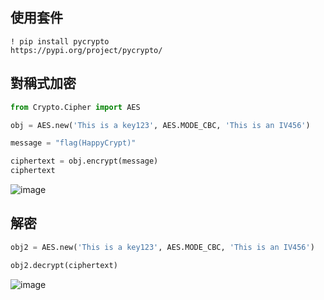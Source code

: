 ## 使用套件
```
! pip install pycrypto
https://pypi.org/project/pycrypto/
```

## 對稱式加密
```python
from Crypto.Cipher import AES

obj = AES.new('This is a key123', AES.MODE_CBC, 'This is an IV456')

message = "flag(HappyCrypt)"

ciphertext = obj.encrypt(message)
ciphertext
```
![image](https://user-images.githubusercontent.com/55253641/134445359-a0b8b008-8083-440f-ad59-97a7959bef4d.png)


## 解密
```python
obj2 = AES.new('This is a key123', AES.MODE_CBC, 'This is an IV456')

obj2.decrypt(ciphertext)
```
![image](https://user-images.githubusercontent.com/55253641/134445392-63ac2b18-89ca-42e7-aa50-58816395c848.png)
